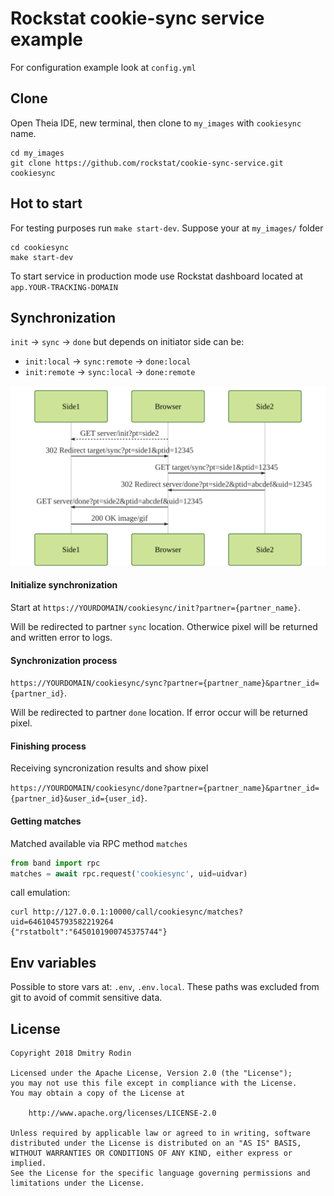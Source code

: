 # Rockstat cookie-sync service example

For configuration example look at `config.yml`

## Clone

Open Theia IDE, new terminal, then clone to `my_images` with `cookiesync` name.

```
cd my_images
git clone https://github.com/rockstat/cookie-sync-service.git cookiesync
```

## Hot to start

For testing purposes run `make start-dev`. 
Suppose your at `my_images/` folder

```
cd cookiesync
make start-dev
```

To start service in production mode use Rockstat dashboard located at `app.YOUR-TRACKING-DOMAIN`

## Synchronization


`init` -> `sync` -> `done` but depends on initiator side can be:

- `init:local` -> `sync:remote` -> `done:local`
- `init:remote` -> `sync:local` -> `done:remote`


![sheme](docs/scheme.mmd.svg)

#### Initialize synchronization

Start at
`https://YOURDOMAIN/cookiesync/init?partner={partner_name}`. 

Will be redirected to partner `sync` location. Otherwice pixel will be returned and written error to logs.


#### Synchronization process

`https://YOURDOMAIN/cookiesync/sync?partner={partner_name}&partner_id={partner_id}`.

Will be redirected to partner `done` location. If error occur will be returned pixel.

#### Finishing process 

Receiving syncronization results and show pixel

`https://YOURDOMAIN/cookiesync/done?partner={partner_name}&partner_id={partner_id}&user_id={user_id}`.

#### Getting matches

Matched available via RPC method `matches`

```py
from band import rpc
matches = await rpc.request('cookiesync', uid=uidvar)
```

call emulation:

```
curl http://127.0.0.1:10000/call/cookiesync/matches?uid=6461045793582219264
{"rstatbolt":"6450101900745375744"}
```

## Env variables

Possible to store vars at: `.env`, `.env.local`. 
These paths was excluded from git to avoid of commit sensitive data.

## License

```
Copyright 2018 Dmitry Rodin

Licensed under the Apache License, Version 2.0 (the "License");
you may not use this file except in compliance with the License.
You may obtain a copy of the License at

    http://www.apache.org/licenses/LICENSE-2.0

Unless required by applicable law or agreed to in writing, software
distributed under the License is distributed on an "AS IS" BASIS,
WITHOUT WARRANTIES OR CONDITIONS OF ANY KIND, either express or implied.
See the License for the specific language governing permissions and
limitations under the License.
```